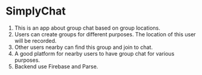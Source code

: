 # SimplyChat

1. This is an app about group chat based on group locations.
2. Users can create groups for different purposes. The location of this user will be recorded.
3. Other users nearby can find this group and join to chat.
4. A good platform for nearby users to have group chat for various purposes.
5. Backend use Firebase and Parse.
